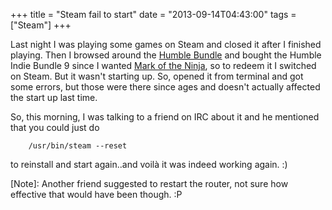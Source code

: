 +++
title = "Steam fail to start"
date = "2013-09-14T04:43:00"
tags = ["Steam"]
+++

Last night I was playing some games on Steam and closed it after I finished playing. Then I browsed around the [Humble Bundle](https://www.humblebundle.com) and bought the Humble Indie Bundle 9 since I wanted  [Mark of the Ninja](http://www.markoftheninja.com), so to redeem it I switched on Steam. But it wasn't starting up. So, opened it from terminal and got some errors, but those were there since ages and doesn't actually affected the start up last time.

So, this morning, I was talking to a friend on IRC about it and he mentioned that you could just do 

```shell-session
    /usr/bin/steam --reset
```
    
to reinstall and start again..and voilà it was indeed working again. :)

[Note]: Another friend suggested to restart the router, not sure how effective that would have been though. :P
